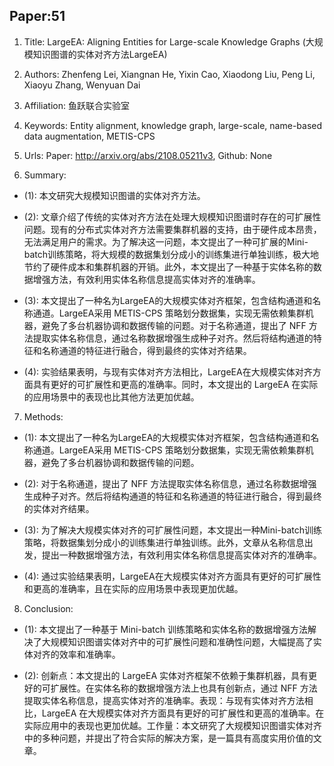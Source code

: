 ## Paper:51







1. Title: LargeEA: Aligning Entities for Large-scale Knowledge Graphs (大规模知识图谱的实体对齐方法LargeEA)

2. Authors: Zhenfeng Lei, Xiangnan He, Yixin Cao, Xiaodong Liu, Peng Li, Xiaoyu Zhang, Wenyuan Dai

3. Affiliation:  鱼跃联合实验室

4. Keywords: Entity alignment, knowledge graph, large-scale, name-based data augmentation, METIS-CPS

5. Urls: Paper: http://arxiv.org/abs/2108.05211v3, Github: None

6. Summary: 

- (1): 本文研究大规模知识图谱的实体对齐方法。

- (2): 文章介绍了传统的实体对齐方法在处理大规模知识图谱时存在的可扩展性问题。现有的分布式实体对齐方法需要集群机器的支持，由于硬件成本昂贵，无法满足用户的需求。为了解决这一问题，本文提出了一种可扩展的Mini-batch训练策略，将大规模的数据集划分成小的训练集进行单独训练，极大地节约了硬件成本和集群机器的开销。此外，本文提出了一种基于实体名称的数据增强方法，有效利用实体名称信息提高实体对齐的准确率。

- (3): 本文提出了一种名为LargeEA的大规模实体对齐框架，包含结构通道和名称通道。LargeEA采用 METIS-CPS 策略划分数据集，实现无需依赖集群机器，避免了多台机器协调和数据传输的问题。对于名称通道，提出了 NFF 方法提取实体名称信息，通过名称数据增强生成种子对齐。然后将结构通道的特征和名称通道的特征进行融合，得到最终的实体对齐结果。

- (4): 实验结果表明，与现有实体对齐方法相比，LargeEA在大规模实体对齐方面具有更好的可扩展性和更高的准确率。同时，本文提出的 LargeEA 在实际的应用场景中的表现也比其他方法更加优越。
7. Methods: 

- (1): 本文提出了一种名为LargeEA的大规模实体对齐框架，包含结构通道和名称通道。LargeEA采用 METIS-CPS 策略划分数据集，实现无需依赖集群机器，避免了多台机器协调和数据传输的问题。

- (2): 对于名称通道，提出了 NFF 方法提取实体名称信息，通过名称数据增强生成种子对齐。然后将结构通道的特征和名称通道的特征进行融合，得到最终的实体对齐结果。

- (3): 为了解决大规模实体对齐的可扩展性问题，本文提出一种Mini-batch训练策略，将数据集划分成小的训练集进行单独训练。此外，文章从名称信息出发，提出一种数据增强方法，有效利用实体名称信息提高实体对齐的准确率。

- (4): 通过实验结果表明，LargeEA在大规模实体对齐方面具有更好的可扩展性和更高的准确率，且在实际的应用场景中表现更加优越。





8. Conclusion:

- (1): 本文提出了一种基于 Mini-batch 训练策略和实体名称的数据增强方法解决了大规模知识图谱实体对齐中的可扩展性问题和准确性问题，大幅提高了实体对齐的效率和准确率。

- (2): 创新点：本文提出的  LargeEA 实体对齐框架不依赖于集群机器，具有更好的可扩展性。在实体名称的数据增强方法上也具有创新点，通过 NFF 方法提取实体名称信息，提高实体对齐的准确率。表现：与现有实体对齐方法相比，LargeEA 在大规模实体对齐方面具有更好的可扩展性和更高的准确率。在实际应用中的表现也更加优越。工作量：本文研究了大规模知识图谱实体对齐中的多种问题，并提出了符合实际的解决方案，是一篇具有高度实用价值的文章。





